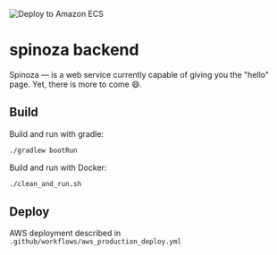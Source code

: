 ![Deploy to Amazon ECS](https://github.com/karvozavr/spinoza/workflows/Deploy%20to%20Amazon%20ECS/badge.svg?branch=main)

# spinoza backend

Spinoza — is a web service currently capable of giving you the "hello" page. Yet, there is more to come 😄.

## Build

Build and run with gradle:
```bash
./gradlew bootRun
```

Build and run with Docker:
```bash
./clean_and_run.sh
```

## Deploy

AWS deployment described in `.github/workflows/aws_production_deploy.yml`

